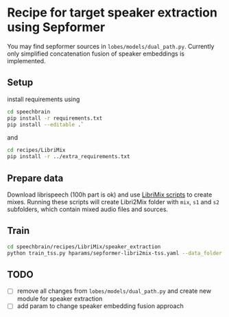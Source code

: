 # Recipe for target speaker extraction using Sepformer


You may find sepformer sources in `lobes/models/dual_path.py`.  Currently only simplified concatenation fusion of speaker embeddings is implemented.

## Setup
install requirements using
```bash
cd speechbrain
pip install -r requirements.txt
pip install --editable .`
```
and
```bash
cd recipes/LibriMix
pip install -r ../extra_requirements.txt
```

## Prepare data
Download librispeech (100h part is ok) and use [LibriMix scripts](https://github.com/JorisCos/LibriMix) to create mixes. Running these scripts will create Libri2Mix folder with `mix`, `s1` and `s2` subfolders, which contain mixed audio files and sources.

## Train

```bash
cd speechbrain/recipes/LibriMix/speaker_extraction
python train_tss.py hparams/sepformer-libri2mix-tss.yaml --data_folder "PATH_TO_DATA/data/Libri2Mix"
```

## TODO
- [ ] remove all changes from `lobes/models/dual_path.py` and create new module for speaker extraction
- [ ] add param to change speaker embedding fusion approach
